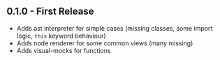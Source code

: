 ## 0.1.0 - First Release
* Adds ast interpreter for simple cases (missing classes, some import logic, `this` keyword behaviour)
* Adds node renderer for some common views (many missing)
* Adds visual-mocks for functions
